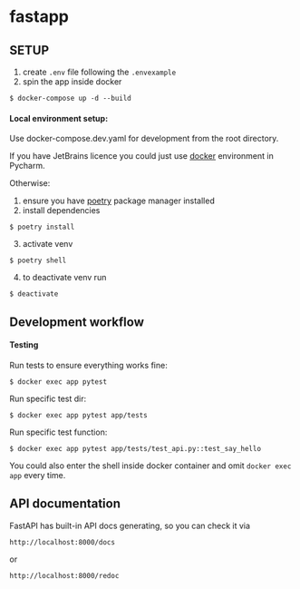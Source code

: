 # fastapp


## SETUP
1) create `.env` file following the `.envexample`
2) spin the app inside docker
```shell
$ docker-compose up -d --build
```

#### Local environment setup:
Use docker-compose.dev.yaml for development from the root directory.  

If you have JetBrains licence you could just use 
[docker](https://www.jetbrains.com/help/pycharm/using-docker-compose-as-a-remote-interpreter.html)
environment in Pycharm.

Otherwise:
1) ensure you have [poetry](https://python-poetry.org/docs/#installing-with-the-official-installer) 
package manager installed 
2) install dependencies
```shell
$ poetry install
```
3) activate venv
```shell
$ poetry shell
```
4) to deactivate venv run
```shell
$ deactivate
```

## Development workflow

#### Testing

Run tests to ensure everything works fine:

```shell
$ docker exec app pytest
```

Run specific test dir:

```shell
$ docker exec app pytest app/tests
```

Run specific test function:

```shell
$ docker exec app pytest app/tests/test_api.py::test_say_hello
```

You could also enter the shell inside docker container and omit `docker exec app` every time.

## API documentation

FastAPI has built-in API docs generating, so you can check it via
```http request
http://localhost:8000/docs
```
or
```http request
http://localhost:8000/redoc
```